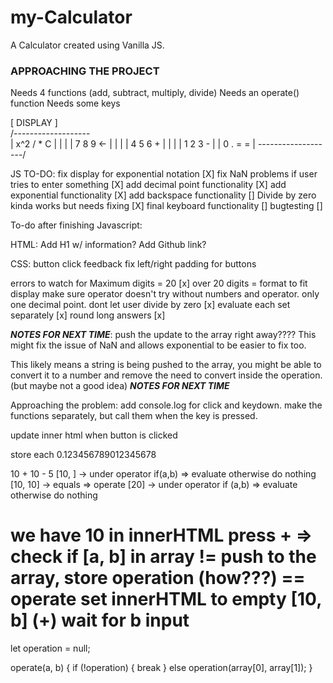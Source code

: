 # my-Calculator
A Calculator created using Vanilla JS.

### APPROACHING THE PROJECT ###
Needs 4 functions (add, subtract, multiply, divide)
Needs an operate() function
Needs some keys


[  DISPLAY          ]    
/-------------------\
| x^2   /   *    C  |
|                   |
|  7    8     9 <-  |
|                   |
|  4    5     6  +  |
|                   |
|  1    2     3  -  | 
|  0    .    =   =  |
\-------------------/


JS TO-DO: 
fix display for exponential notation                   [X]
fix NaN problems if user tries to enter something      [X]
add decimal point functionality                        [X]
add exponential functionality                          [X]
add backspace functionality                            []
Divide by zero kinda works but needs fixing            [X]
final keyboard functionality                           []
bugtesting                                             []

To-do after finishing Javascript: 

HTML: 
Add H1 w/ information?
Add Github link?

CSS:
button click feedback
fix left/right padding for buttons


errors to watch for
Maximum digits = 20 [x]
over 20 digits = format to fit display
make sure operator doesn't try without numbers and operator.
only one decimal point.
dont let user divide by zero [x]
evaluate each set separately [x]
round long answers [x]

***NOTES FOR NEXT TIME***:
push the update to the array right away???? This might fix the issue of NaN and allows exponential to be easier to fix too.

This likely means a string is being pushed to the array, you might be able to convert it to a number and remove the need to convert inside the operation. (but maybe not a good idea)
***NOTES FOR NEXT TIME***

Approaching the problem:
add console.log for click and keydown.
make the functions separately, but call them when the key is pressed.

update inner html when button is clicked

store each
0.123456789012345678


10 + 10 - 5
[10, ]
-> under operator if(a,b) => evaluate otherwise do nothing
[10, 10]
-> equals => operate 
[20]
-> under operator if (a,b) => evaluate otherwise do nothing


we have 10 in innerHTML
press +
=> check if [a, b] in array
!= push to the array, store operation (how???)
== operate
set innerHTML to empty
[10, b] (+)
wait for b input
=

let operation = null;

operate(a, b) {
    if (!operation) {
        break
    } else operation(array[0], array[1]);
}



